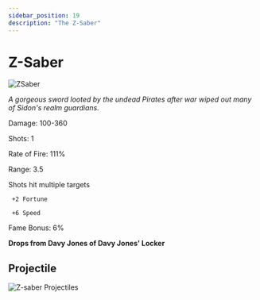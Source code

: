 ```yaml
---
sidebar_position: 19
description: "The Z-Saber"
---
```


# Z-Saber

![ZSaber](https://cdn.discordapp.com/attachments/1187552567295758487/1187890840631251075/Z-Saber.png)

<i>A gorgeous sword looted by the undead Pirates after war wiped out many of Sidon's realm guardians.</i>

Damage: 100-360

Shots: 1

Rate of Fire: 111% 

Range: 3.5

Shots hit multiple targets

     +2 Fortune

     +6 Speed
     
Fame Bonus: 6%

**Drops from Davy Jones of Davy Jones' Locker**

## Projectile

![Z-saber Projectiles](https://cdn.discordapp.com/attachments/1160376179996496013/1187867253207748729/Z-Saber.gif)



